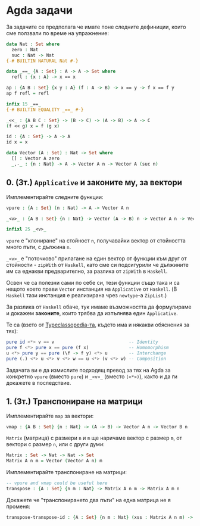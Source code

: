 # Agda задачи
За задачите се предполага че имате поне следните дефиниции, които сме ползвали по време на упражнение:
```agda
data Nat : Set where
  zero : Nat
  suc : Nat -> Nat
{-# BUILTIN NATURAL Nat #-}

data _==_ {A : Set} : A -> A -> Set where
  refl : {x : A} -> x == x

ap : {A B : Set} {x y : A} (f : A -> B) -> x == y -> f x == f y
ap f refl = refl

infix 15 _==_
{-# BUILTIN EQUALITY _==_ #-}

_<<_ : {A B C : Set} -> (B -> C) -> (A -> B) -> A -> C
(f << g) x = f (g x)

id : {A : Set} -> A -> A
id x = x

data Vector (A : Set) : Nat -> Set where
  [] : Vector A zero
  _,-_ : {n : Nat} -> A -> Vector A n -> Vector A (suc n)
```

## 0. (3т.) `Applicative` и законите му, за вектори

Имплементирайте следните функции:
```agda
vpure : {A : Set} (n : Nat) -> A -> Vector A n

_<v>_ : {A B : Set} {n : Nat} -> Vector (A -> B) n -> Vector A n -> Vector B n

infixl 25 _<v>_
```

`vpure` е "клониране" на стойност `n`, получавайки вектор от стойността много пъти, с дължина `n`.

`_<v>_` е "поточково" прилагане на един вектор от функции към друг от стойности - `zipWith` от `Haskell`, като
сме си подсигурили че дължините им са еднакви предварително, за разлика от `zipWith` в `Haskell`.

Освен че са полезни сами по себе си, тези функции също така и са нещото което прави `Vector` инстанция на `Applicative` от `Haskell`.
(В `Haskell` тази инстанция е реализирана чрез `newtype`-а `ZipList`.)

За разлика от `Haskell` обаче, тук имаме възможността да формулираме и докажем **законите**, които трябва да изпълнява един `Applicative`.

Те са (взето от [Typeclassopedia-та](https://wiki.haskell.org/Typeclassopedia), където има и някакви обяснения за тях):
```haskell
pure id <*> v == v                            -- Identity
pure f <*> pure x == pure (f x)               -- Homomorphism
u <*> pure y == pure (\f -> f y) <*> u        -- Interchange
pure (.) <*> u <*> v <*> w == u <*> (v <*> w) -- Composition
```

Задачата ви е да измислите подходящ превод за тях на Agda за конкретно `vpure` (вместо `pure`) и `_<v>_` (вместо `(<*>)`), както и да ги докажете в последствие.

## 1. (3т.) Транспониране на матрици

Имплементирайте `map` за вектори:

```agda
vmap : {A B : Set} {n : Nat} -> (A -> B) -> Vector A n -> Vector B n
```

`Matrix` (матрица) с размери `n` и `m` ще наричаме вектор с размер `m`, от вектори с размер `n`, или с други думи:
```agda
Matrix : Set -> Nat -> Nat -> Set
Matrix A n m = Vector (Vector A n) m
```

Имплементирайте транспониране на матрици:
```agda
-- vpure and vmap could be useful here
transpose : {A : Set} {n m : Nat} -> Matrix A n m -> Matrix A m n
```

Докажете че "транспонирането два пъти" на една матрица не я променя:
```agda
transpose-transpose-id : {A : Set} {n m : Nat} (xss : Matrix A n m) -> transpose (transpose xss) == xss
```
